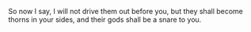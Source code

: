 So now I say, I will not drive them out before you, but they shall become thorns in your sides, and their gods shall be a snare to you.
